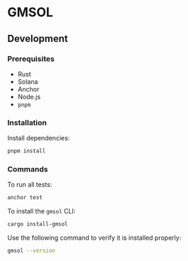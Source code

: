 # GMSOL
## Development
### Prerequisites
- Rust
- Solana
- Anchor
- Node.js
- `pnpm`

### Installation
Install dependencies:
```bash
pnpm install
```

### Commands
To run all tests:
```bash
anchor test
```

To install the `gmsol` CLI:
```bash
cargo install-gmsol
```
Use the following command to verify it is installed properly:
```bash
gmsol --version
```
